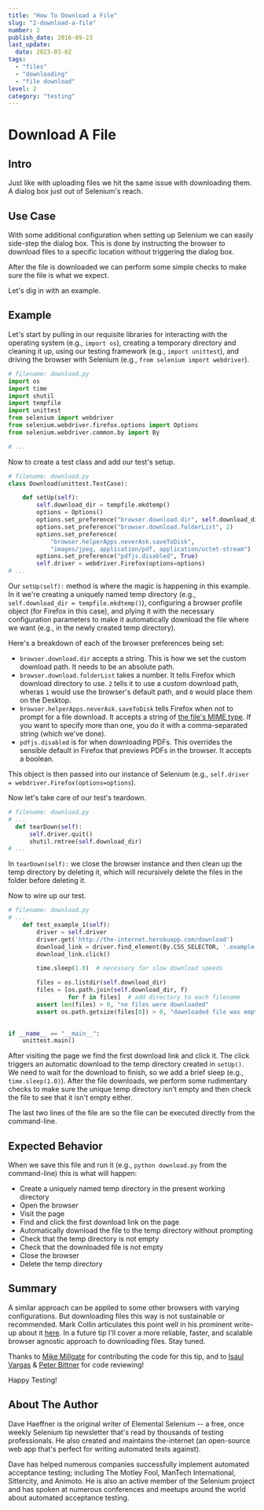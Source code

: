 ```yaml
---
title: "How To Download a File"
slug: "2-download-a-file"
number: 2
publish_date: 2016-09-23
last_update: 
  date: 2023-03-02
tags:
  - "files"
  - "downloading"
  - "file download"
level: 2
category: "testing"
---
```


# Download A File

## Intro

Just like with uploading files we hit the same issue with downloading them. A dialog box just out of Selenium's reach.

## Use Case

With some additional configuration when setting up Selenium we can easily side-step the dialog box. This is done by instructing the browser to download files to a specific location without triggering the dialog box.

After the file is downloaded we can perform some simple checks to make sure the file is what we expect.

Let's dig in with an example.

## Example

Let's start by pulling in our requisite libraries for interacting with the operating system (e.g., `import os`), creating a temporary directory and cleaning it up, using our testing framework (e.g., `import unittest`), and driving the browser with Selenium (e.g., `from selenium import webdriver`).

```python
# filename: download.py
import os
import time
import shutil
import tempfile
import unittest
from selenium import webdriver
from selenium.webdriver.firefox.options import Options
from selenium.webdriver.common.by import By

# ...
```

Now to create a test class and add our test's setup.

```python
# filename: download.py
class Download(unittest.TestCase):

    def setUp(self):
        self.download_dir = tempfile.mkdtemp()
        options = Options()
        options.set_preference("browser.download.dir", self.download_dir)
        options.set_preference("browser.download.folderList", 2)
        options.set_preference(
            "browser.helperApps.neverAsk.saveToDisk",
            "images/jpeg, application/pdf, application/octet-stream")
        options.set_preference("pdfjs.disabled", True)
        self.driver = webdriver.Firefox(options=options)
# ...
```

Our `setUp(self):` method is where the magic is happening in this example. In it we're creating a uniquely named temp directory (e.g., `self.download_dir = tempfile.mkdtemp()`), configuring a browser profile object (for Firefox in this case), and plying it with the necessary configuration parameters to make it automatically download the file where we want (e.g., in the newly created temp directory).

Here's a breakdown of each of the browser preferences being set:

+ `browser.download.dir` accepts a string. This is how we set the custom download path. It needs to be an absolute path.
+ `browser.download.folderList` takes a number. It tells Firefox which download directory to use. `2` tells it to use a custom download path, wheras `1` would use the browser's default path, and `0` would place them on the Desktop.
+ `browser.helperApps.neverAsk.saveToDisk` tells Firefox when not to prompt for a file download. It accepts a string of [the file's MIME type](http://en.wikipedia.org/wiki/Internet_media_type). If you want to specify more than one, you do it with a comma-separated string (which we've done).
+ `pdfjs.disabled` is for when downloading PDFs. This overrides the sensible default in Firefox that previews PDFs in the browser. It accepts a boolean.

This object is then passed into our instance of Selenium (e.g., `self.driver = webdriver.Firefox(options=options`).

Now let's take care of our test's teardown.

```python
# filename: download.py
# ...
  def tearDown(self):
      self.driver.quit()
      shutil.rmtree(self.download_dir)
# ...
```

In `tearDown(self):` we close the browser instance and then clean up the temp directory by deleting it, which will recursively delete the files in the folder before deleting it.

Now to wire up our test.

```python
# filename: download.py
# ...
    def test_example_1(self):
        driver = self.driver
        driver.get('http://the-internet.herokuapp.com/download')
        download_link = driver.find_element(By.CSS_SELECTOR, '.example a')
        download_link.click()

        time.sleep(1.0)  # necessary for slow download speeds

        files = os.listdir(self.download_dir)
        files = [os.path.join(self.download_dir, f)
                 for f in files]  # add directory to each filename
        assert len(files) > 0, "no files were downloaded"
        assert os.path.getsize(files[0]) > 0, "downloaded file was empty"
    

if __name__ == "__main__":
    unittest.main()
```

After visiting the page we find the first download link and click it. The click triggers an automatic download to the temp directory created in `setUp()`. We need to wait for the download to finish, so we add a brief sleep (e.g., `time.sleep(1.0)`). After the file downloads, we perform some rudimentary checks to make sure the unique temp directory isn't empty and then check the file to see that it isn't empty either.

The last two lines of the file are so the file can be executed directly from the command-line.

## Expected Behavior

When we save this file and run it (e.g., `python download.py` from the command-line) this is what will happen:

+ Create a uniquely named temp directory in the present working directory
+ Open the browser
+ Visit the page
+ Find and click the first download link on the page
+ Automatically download the file to the temp directory without prompting
+ Check that the temp directory is not empty
+ Check that the downloaded file is not empty
+ Close the browser
+ Delete the temp directory

## Summary

A similar approach can be applied to some other browsers with varying configurations. But downloading files this way is not sustainable or recommended. Mark Collin articulates this point well in his prominent write-up about it [here](http://ardesco.lazerycode.com/index.php/2012/07/how-to-download-files-with-selenium-and-why-you-shouldnt/). In a future tip I'll cover a more reliable, faster, and scalable browser agnostic approach to downloading files. Stay tuned.

Thanks to [Mike Millgate](https://github.com/trabulmonkee) for contributing the code for this tip, and to [Isaul Vargas](https://github.com/Dude-X) & [Peter Bittner](https://github.com/bittner) for code reviewing!

Happy Testing!

## About The Author

Dave Haeffner is the original writer of Elemental Selenium -- a free, once weekly Selenium tip newsletter that's read by thousands of testing professionals. He also created and maintains the-internet (an open-source web app that's perfect for writing automated tests against).

Dave has helped numerous companies successfully implement automated acceptance testing; including The Motley Fool, ManTech International, Sittercity, and Animoto. He is also an active member of the Selenium project and has spoken at numerous conferences and meetups around the world about automated acceptance testing.